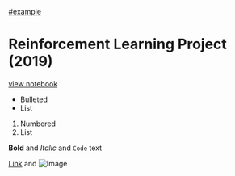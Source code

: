 

<a href="rl.html" target="_blank">#example</a>

# Reinforcement Learning Project (2019)
[view notebook](https://john-daciuk.github.io/rl/)


- Bulleted
- List

1. Numbered
2. List

**Bold** and _Italic_ and `Code` text

[Link](url) and ![Image](src)
